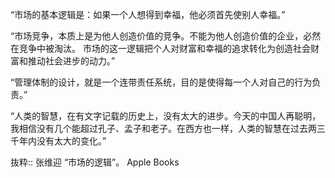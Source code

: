 “市场的基本逻辑是：如果一个人想得到幸福，他必须首先使别人幸福。”

“市场竞争，本质上是为他人创造价值的竞争。不能为他人创造价值的企业，必然在竞争中被淘汰。
市场的这一逻辑把个人对财富和幸福的追求转化为创造社会财富和推动社会进步的动力。”

“管理体制的设计，就是一个连带责任系统，目的是使得每一个人对自己的行为负责。”

“人类的智慧，在有文字记载的历史上，没有太大的进步。今天的中国人再聪明，我相信没有几个能超过孔子、孟子和老子。在西方也一样，人类的智慧在过去两三千年内没有太大的变化。”

抜粋:: 张维迎  “市场的逻辑”。 Apple Books  
